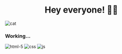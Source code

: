 <h1 align="center"> Hey everyone! 🤖👾 </h1>

![cat](https://user-images.githubusercontent.com/95926496/230471687-4fdae5f5-a775-4042-a1d9-30ae1effa9ed.gif)

<h3 align="left">Working...</h3>

![html-5](https://user-images.githubusercontent.com/95926496/230477785-6b7a5576-1463-4d9b-b773-9ca6b7598a60.png)
![css](https://user-images.githubusercontent.com/95926496/230477823-94f592ad-3f05-4bec-a880-10135cac1cc2.png)
![js](https://user-images.githubusercontent.com/95926496/230477850-e4cd594d-67b2-409e-9445-3f6736880b1f.png)
